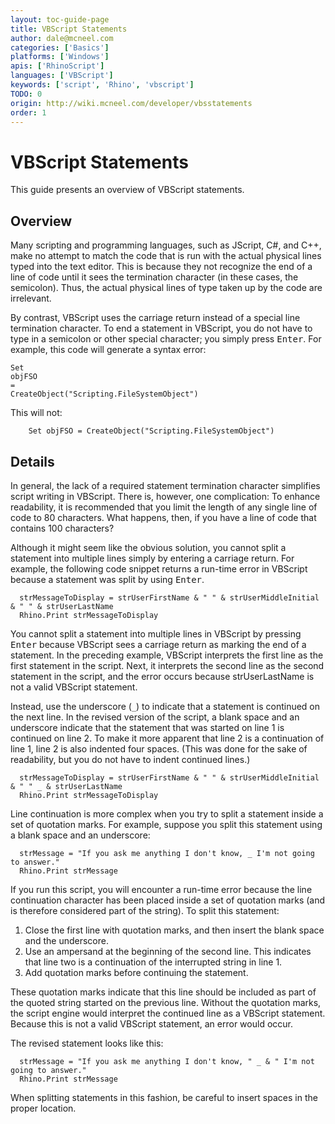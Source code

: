 ```yaml
---
layout: toc-guide-page
title: VBScript Statements
author: dale@mcneel.com
categories: ['Basics']
platforms: ['Windows']
apis: ['RhinoScript']
languages: ['VBScript']
keywords: ['script', 'Rhino', 'vbscript']
TODO: 0
origin: http://wiki.mcneel.com/developer/vbsstatements
order: 1
---
```


# VBScript Statements

This guide presents an overview of VBScript statements.

## Overview

Many scripting and programming languages, such as JScript, C#, and C++, make no attempt to match the code that is run with the actual physical lines typed into the text editor.  This is because they not recognize the end of a line of code until it sees the termination character (in these cases, the semicolon).  Thus, the actual physical lines of type taken up by the code are irrelevant.

By contrast, VBScript uses the carriage return instead of a special line termination character.  To end a statement in VBScript, you do not have to type in a semicolon or other special character; you simply press <kbd>Enter</kbd>.  For example, this code will generate a syntax error:

```vbnet
Set
objFSO
=
CreateObject("Scripting.FileSystemObject")
```

This will not:

```vbnet
	Set objFSO = CreateObject("Scripting.FileSystemObject")
```

## Details

In general, the lack of a required statement termination character simplifies script writing in VBScript.  There is, however, one complication: To enhance readability, it is recommended that you limit the length of any single line of code to 80 characters.  What happens, then, if you have a line of code that contains 100 characters?

Although it might seem like the obvious solution, you cannot split a statement into multiple lines simply by entering a carriage return. For example, the following code snippet returns a run-time error in VBScript because a statement was split by using <kbd>Enter</kbd>.

```vbnet
  strMessageToDisplay = strUserFirstName & " " & strUserMiddleInitial & " " & strUserLastName
  Rhino.Print strMessageToDisplay
```

You cannot split a statement into multiple lines in VBScript by pressing <kbd>Enter</kbd> because VBScript sees a carriage return as marking the end of a statement.  In the preceding example, VBScript interprets the first line as the first statement in the script.  Next, it interprets the second line as the second statement in the script, and the error occurs because strUserLastName is not a valid VBScript statement.

Instead, use the underscore (`_`) to indicate that a statement is continued on the next line.  In the revised version of the script, a blank space and an underscore indicate that the statement that was started on line 1 is continued on line 2.  To make it more apparent that line 2 is a continuation of line 1, line 2 is also indented four spaces.  (This was done for the sake of readability, but you do not have to indent continued lines.)

```vbnet
  strMessageToDisplay = strUserFirstName & " " & strUserMiddleInitial & " " _ & strUserLastName
  Rhino.Print strMessageToDisplay
```

Line continuation is more complex when you try to split a statement inside a set of quotation marks.  For example, suppose you split this statement using a blank space and an underscore:

```vbnet
  strMessage = "If you ask me anything I don't know, _ I'm not going to answer."
  Rhino.Print strMessage
```


If you run this script, you will encounter a run-time error because the line continuation character has been placed inside a set of quotation marks (and is therefore considered part of the string).  To split this statement:

1. Close the first line with quotation marks, and then insert the blank space and the underscore.
1. Use an ampersand at the beginning of the second line. This indicates that line two is a continuation of the interrupted string in line 1.
1. Add quotation marks before continuing the statement.

These quotation marks indicate that this line should be included as part of the quoted string started on the previous line.  Without the quotation marks, the script engine would interpret the continued line as a VBScript statement.  Because this is not a valid VBScript statement, an error would occur.

The revised statement looks like this:

```vbnet
  strMessage = "If you ask me anything I don't know, " _ & " I'm not going to answer."
  Rhino.Print strMessage
```

When splitting statements in this fashion, be careful to insert spaces in the proper location.
